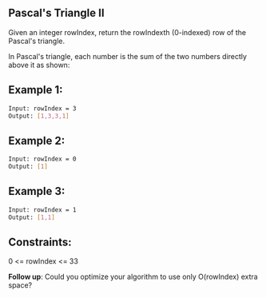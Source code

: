 ## Pascal's Triangle II

Given an integer rowIndex, return the rowIndexth (0-indexed) row of the Pascal's triangle.

In Pascal's triangle, each number is the sum of the two numbers directly above it as shown:

## Example 1:

```bash
Input: rowIndex = 3
Output: [1,3,3,1]
```

## Example 2:

```bash
Input: rowIndex = 0
Output: [1]
```

## Example 3:

```bash
Input: rowIndex = 1
Output: [1,1]
```

## Constraints:

0 <= rowIndex <= 33

**Follow up**: Could you optimize your algorithm to use only O(rowIndex) extra space?